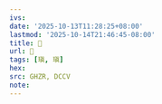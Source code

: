 ```yaml
---
ivs:
date: '2025-10-13T11:28:25+08:00'
lastmod: '2025-10-14T21:46:45-08:00'
title: 󰜽
url: 󰜽
tags: [瑱, 瑱]
hex: 
src: GHZR, DCCV
note:
---
```

